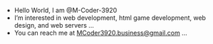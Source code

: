 -  Hello World, I am @M-Coder-3920
-  I’m interested in web development, html game development, web design, and web servers ...
-  You can reach me at MCoder3920.business@gmail.com ...
